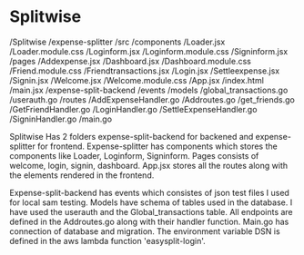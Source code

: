# Splitwise
/Splitwise
  /expense-splitter
    /src
      /components
        /Loader.jsx
        /Loader.module.css
        /Loginform.jsx
        /Loginform.module.css
        /Signinform.jsx
      /pages
        /Addexpense.jsx
        /Dashboard.jsx
        /Dashboard.module.css
        /Friend.module.css
        /Friendtransactions.jsx
        /Login.jsx
        /Settleexpense.jsx
        /Signin.jsx
        /Welcome.jsx
        /Welcome.module.css
    /App.jsx
    /index.html
    /main.jsx
  /expense-split-backend
    /events
    /models
      /global_transactions.go
      /userauth.go
    /routes
      /AddExpenseHandler.go
      /Addroutes.go
      /get_friends.go
      /GetFriendHandler.go
      /LoginHandler.go
      /SettleExpenseHandler.go
      /SigninHandler.go
    /main.go

Splitwise Has 2 folders expense-split-backend for backened and expense-splitter for frontend. Expense-splitter has components which stores the components like Loader, Loginform, Signinform. 
Pages consists of welcome, login, signin, dashboard.
App.jsx stores all the routes along with the elements rendered in the frontend.

Expense-split-backend has events which consistes of json test files I used for local sam testing. Models have schema of tables used in the database. I have used the userauth and the Global_transactions table. All endpoints are defined in the Addroutes.go along with their handler function. Main.go has connection of database and migration. 
The environment variable DSN is defined in the aws lambda function 'easysplit-login'.